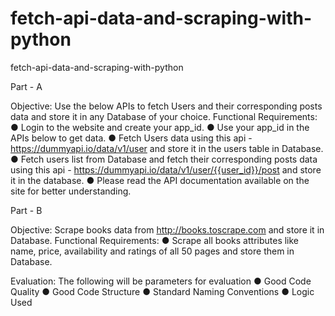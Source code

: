 # fetch-api-data-and-scraping-with-python
fetch-api-data-and-scraping-with-python

Part - A

Objective: Use the below APIs to fetch Users and their corresponding posts data
and store it in any Database of your choice.
Functional Requirements:
● Login to the website and create your app_id.
● Use your app_id in the APIs below to get data.
● Fetch Users data using this api - https://dummyapi.io/data/v1/user and store it in the
users table in Database.
● Fetch users list from Database and fetch their corresponding posts data using this
api - https://dummyapi.io/data/v1/user/{{user_id}}/post and store it in the database.
● Please read the API documentation available on the site for better understanding.

Part - B

Objective: Scrape books data from http://books.toscrape.com and store it in
Database.
Functional Requirements:
● Scrape all books attributes like name, price, availability and ratings of all 50 pages
and store them in Database.

Evaluation:
The following will be parameters for evaluation
● Good Code Quality
● Good Code Structure
● Standard Naming Conventions
● Logic Used

